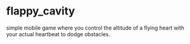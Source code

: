 # flappy_cavity

simple mobile game where you control the altitude of a flying heart with your actual heartbeat to dodge obstacles.
